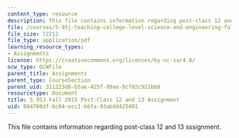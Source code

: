 ```yaml
---
content_type: resource
description: This file contains information regarding post-class 12 and 13 sssignment.
file: /courses/5-95j-teaching-college-level-science-and-engineering-fall-2015/884760dfbc04ecc1b6fa93abdd425401_MIT5_95JF15_Assignment12and13.pdf
file_size: 72212
file_type: application/pdf
learning_resource_types:
- Assignments
license: https://creativecommons.org/licenses/by-nc-sa/4.0/
ocw_type: OCWFile
parent_title: Assignments
parent_type: CourseSection
parent_uid: 311223d8-b5ae-425f-99ae-8cf02c921bb0
resourcetype: Document
title: 5.95J Fall 2015 Post-Class 12 and 13 Assignment
uid: 884760df-bc04-ecc1-b6fa-93abdd425401
---
```

This file contains information regarding post-class 12 and 13 sssignment.